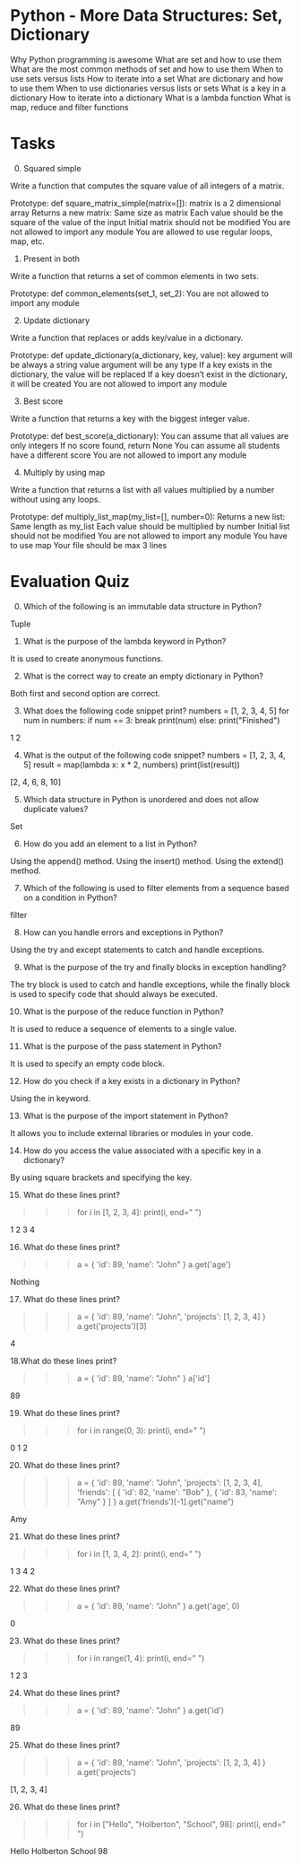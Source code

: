 # Python - More Data Structures: Set, Dictionary

Why Python programming is awesome
What are set and how to use them
What are the most common methods of set and how to use them
When to use sets versus lists
How to iterate into a set
What are dictionary and how to use them
When to use dictionaries versus lists or sets
What is a key in a dictionary
How to iterate into a dictionary
What is a lambda function
What is map, reduce and filter functions

# Tasks

0. Squared simple

Write a function that computes the square value of all integers of a matrix.

Prototype: def square_matrix_simple(matrix=[]):
matrix is a 2 dimensional array
Returns a new matrix:
Same size as matrix
Each value should be the square of the value of the input
Initial matrix should not be modified
You are not allowed to import any module
You are allowed to use regular loops, map, etc.

1. Present in both

Write a function that returns a set of common elements in two sets.

Prototype: def common_elements(set_1, set_2):
You are not allowed to import any module

2. Update dictionary

Write a function that replaces or adds key/value in a dictionary.

Prototype: def update_dictionary(a_dictionary, key, value):
key argument will be always a string
value argument will be any type
If a key exists in the dictionary, the value will be replaced
If a key doesn’t exist in the dictionary, it will be created
You are not allowed to import any module

3. Best score

Write a function that returns a key with the biggest integer value.

Prototype: def best_score(a_dictionary):
You can assume that all values are only integers
If no score found, return None
You can assume all students have a different score
You are not allowed to import any module

4. Multiply by using map

Write a function that returns a list with all values multiplied by a number without using any loops.

Prototype: def multiply_list_map(my_list=[], number=0):
Returns a new list:
Same length as my_list
Each value should be multiplied by number
Initial list should not be modified
You are not allowed to import any module
You have to use map
Your file should be max 3 lines

# Evaluation Quiz

0. Which of the following is an immutable data structure in Python?

Tuple

1. What is the purpose of the lambda keyword in Python?

It is used to create anonymous functions.

2. What is the correct way to create an empty dictionary in Python?

Both first and second option are correct.

3. What does the following code snippet print?
   numbers = [1, 2, 3, 4, 5]
   for num in numbers:
   if num == 3:
   break
   print(num)
   else:
   print("Finished")

1 2

4. What is the output of the following code snippet?
   numbers = [1, 2, 3, 4, 5]
   result = map(lambda x: x \* 2, numbers)
   print(list(result))

[2, 4, 6, 8, 10]

5. Which data structure in Python is unordered and does not allow duplicate values?

Set

6. How do you add an element to a list in Python?

Using the append() method.
Using the insert() method.
Using the extend() method.

7. Which of the following is used to filter elements from a sequence based on a condition in Python?

filter

8. How can you handle errors and exceptions in Python?

Using the try and except statements to catch and handle exceptions.

9. What is the purpose of the try and finally blocks in exception handling?

The try block is used to catch and handle exceptions, while the finally block is used to specify code that should always be executed.

10. What is the purpose of the reduce function in Python?

It is used to reduce a sequence of elements to a single value.

11. What is the purpose of the pass statement in Python?

It is used to specify an empty code block.

12. How do you check if a key exists in a dictionary in Python?

Using the in keyword.

13. What is the purpose of the import statement in Python?

It allows you to include external libraries or modules in your code.

14. How do you access the value associated with a specific key in a dictionary?

By using square brackets and specifying the key.

15. What do these lines print?

> > > for i in [1, 2, 3, 4]:
> > > print(i, end=" ")

1 2 3 4

16. What do these lines print?

> > > a = { 'id': 89, 'name': "John" }
> > > a.get('age')

Nothing

17. What do these lines print?

> > > a = { 'id': 89, 'name': "John", 'projects': [1, 2, 3, 4] }
> > > a.get('projects')[3]

4

18.What do these lines print?

> > > a = { 'id': 89, 'name': "John" }
> > > a['id']

89

19. What do these lines print?

> > > for i in range(0, 3):
> > > print(i, end=" ")

0 1 2

20. What do these lines print?

> > > a = { 'id': 89, 'name': "John", 'projects': [1, 2, 3, 4], 'friends': [ { 'id': 82, 'name': "Bob" }, { 'id': 83, 'name': "Amy" } ] }
> > > a.get('friends')[-1].get("name")

Amy

21. What do these lines print?

> > > for i in [1, 3, 4, 2]:
> > > print(i, end=" ")

1 3 4 2

22. What do these lines print?

> > > a = { 'id': 89, 'name': "John" }
> > > a.get('age', 0)

0

23. What do these lines print?

> > > for i in range(1, 4):
> > > print(i, end=" ")

1 2 3

24. What do these lines print?

> > > a = { 'id': 89, 'name': "John" }
> > > a.get('id')

89

25. What do these lines print?

> > > a = { 'id': 89, 'name': "John", 'projects': [1, 2, 3, 4] }
> > > a.get('projects')

[1, 2, 3, 4]

26. What do these lines print?

> > > for i in ["Hello", "Holberton", "School", 98]:
> > > print(i, end=" ")

Hello Holberton School 98
